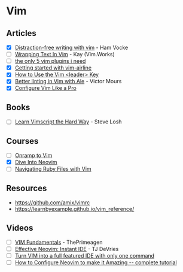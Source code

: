 # Vim

## Articles

- [x] [Distraction-free writing with vim](https://www.hamvocke.com/blog/distraction-free-writing/) - Ham Vocke
- [ ] [Wrapping Text In Vim](https://vim.works/2019/03/16/wrapping-text-in-vim/) - Kay (Vim.Works)
- [ ] [the only 5 vim plugins i need](https://dev.to/hayden/the-only-5-vim-plugins-i-need-4b7h)
- [x] [Getting started with vim-airline](https://tuckerchapman.com/2020/09/15/getting-started-vim-airline/)
- [x] [How to Use the Vim \<leader\> Key](https://tuckerchapman.com/2018/06/16/how-to-use-the-vim-leader-key/)
- [x] [Better linting in Vim with Ale](https://medium.com/@victormours/better-linting-in-vim-with-ale-1e4b1d5789af) - Victor Mours
- [x] [Configure Vim Like a Pro](https://levelup.gitconnected.com/configure-vim-like-a-pro-16bff32ee)

## Books

- [ ] [Learn Vimscript the Hard Way](https://learnvimscriptthehardway.stevelosh.com/) - Steve Losh

## Courses

- [ ] [Onramp to Vim](https://thoughtbot.com/upcase/onramp-to-vim)
- [x] [Dive Into Neovim](https://thoughtbot.com/upcase/dive-into-neovim)
- [ ] [Navigating Ruby Files with Vim](https://thoughtbot.com/upcase/navigating-ruby-files-with-vim)

## Resources

- https://github.com/amix/vimrc
- https://learnbyexample.github.io/vim_reference/

## Videos

- [ ] [VIM Fundamentals](https://frontendmasters.com/courses/vim-fundamentals/) - ThePrimeagen
- [ ] [Effective Neovim: Instant IDE](https://www.youtube.com/watch?v=stqUbv-5u2s) - TJ DeVries
- [ ] [Turn VIM into a full featured IDE with only one command](https://www.youtube.com/watch?v=Mtgo-nP_r8Y)
- [ ] [How to Configure Neovim to make it Amazing -- complete tutorial](https://www.youtube.com/watch?v=J9yqSdvAKXY)
